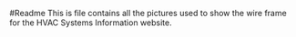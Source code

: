 #Readme
This is file contains all the pictures used to show the wire frame for the HVAC Systems Information website.
